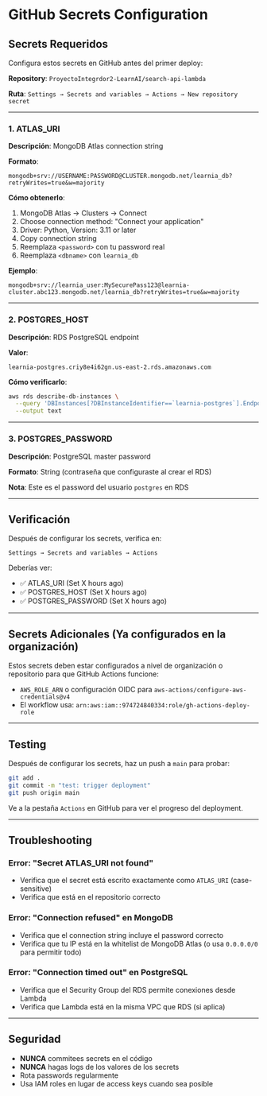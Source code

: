 # GitHub Secrets Configuration

## Secrets Requeridos

Configura estos secrets en GitHub antes del primer deploy:

**Repository**: `ProyectoIntegrdor2-LearnAI/search-api-lambda`

**Ruta**: `Settings → Secrets and variables → Actions → New repository secret`

---

### 1. ATLAS_URI

**Descripción**: MongoDB Atlas connection string

**Formato**:
```
mongodb+srv://USERNAME:PASSWORD@CLUSTER.mongodb.net/learnia_db?retryWrites=true&w=majority
```

**Cómo obtenerlo**:
1. MongoDB Atlas → Clusters → Connect
2. Choose connection method: "Connect your application"
3. Driver: Python, Version: 3.11 or later
4. Copy connection string
5. Reemplaza `<password>` con tu password real
6. Reemplaza `<dbname>` con `learnia_db`

**Ejemplo**:
```
mongodb+srv://learnia_user:MySecurePass123@learnia-cluster.abc123.mongodb.net/learnia_db?retryWrites=true&w=majority
```

---

### 2. POSTGRES_HOST

**Descripción**: RDS PostgreSQL endpoint

**Valor**:
```
learnia-postgres.criy8e4i62gn.us-east-2.rds.amazonaws.com
```

**Cómo verificarlo**:
```bash
aws rds describe-db-instances \
  --query 'DBInstances[?DBInstanceIdentifier==`learnia-postgres`].Endpoint.Address' \
  --output text
```

---

### 3. POSTGRES_PASSWORD

**Descripción**: PostgreSQL master password

**Formato**: String (contraseña que configuraste al crear el RDS)

**Nota**: Este es el password del usuario `postgres` en RDS

---

## Verificación

Después de configurar los secrets, verifica en:

```
Settings → Secrets and variables → Actions
```

Deberías ver:
- ✅ ATLAS_URI (Set X hours ago)
- ✅ POSTGRES_HOST (Set X hours ago)  
- ✅ POSTGRES_PASSWORD (Set X hours ago)

---

## Secrets Adicionales (Ya configurados en la organización)

Estos secrets deben estar configurados a nivel de organización o repositorio para que GitHub Actions funcione:

- `AWS_ROLE_ARN` o configuración OIDC para `aws-actions/configure-aws-credentials@v4`
- El workflow usa: `arn:aws:iam::974724840334:role/gh-actions-deploy-role`

---

## Testing

Después de configurar los secrets, haz un push a `main` para probar:

```bash
git add .
git commit -m "test: trigger deployment"
git push origin main
```

Ve a la pestaña `Actions` en GitHub para ver el progreso del deployment.

---

## Troubleshooting

### Error: "Secret ATLAS_URI not found"
- Verifica que el secret está escrito exactamente como `ATLAS_URI` (case-sensitive)
- Verifica que está en el repositorio correcto

### Error: "Connection refused" en MongoDB
- Verifica que el connection string incluye el password correcto
- Verifica que tu IP está en la whitelist de MongoDB Atlas (o usa `0.0.0.0/0` para permitir todo)

### Error: "Connection timed out" en PostgreSQL
- Verifica que el Security Group del RDS permite conexiones desde Lambda
- Verifica que Lambda está en la misma VPC que RDS (si aplica)

---

## Seguridad

- **NUNCA** commitees secrets en el código
- **NUNCA** hagas logs de los valores de los secrets
- Rota passwords regularmente
- Usa IAM roles en lugar de access keys cuando sea posible
